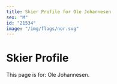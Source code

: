 ```yaml
---
title: Skier Profile for Ole Johannesen
sex: "M"
id: "21534"
image: "/img/flags/nor.svg" 
---
```


# Skier Profile

This page is for: Ole Johannesen.
    